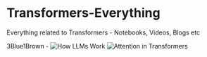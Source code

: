 # Transformers-Everything
Everything related to Transformers - Notebooks, Videos, Blogs etc


3Blue1Brown - ![How LLMs Work](https://www.youtube.com/watch?v=wjZofJX0v4M&t=186s&pp=ygUWdHJhbnNmb3JtZXJzIGV4cGxhaW5lZA%3D%3D)
![Attention in Transformers](https://www.youtube.com/watch?v=eMlx5fFNoYc&pp=ygUWdHJhbnNmb3JtZXJzIGV4cGxhaW5lZA%3D%3D)
